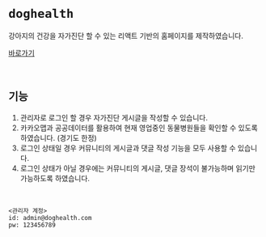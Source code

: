 <br>

# `doghealth`

강아지의 건강을 자가진단 할 수 있는 리액트 기반의 홈페이지를 제작하였습니다.<br>

<a href="https://yeonjeong3699.github.io/doghealth/" title="작업물 바로가기">바로가기</a>

<br>

## 기능
1. 관리자로 로그인 할 경우 자가진단 게시글을 작성할 수 있습니다.
2. 카카오맵과 공공데이터를 활용하여 현재 영업중인 동물병원들을 확인할 수 있도록 하였습니다. (경기도 한정)
3. 로그인 상태일 경우 커뮤니티의 게시글과 댓글 작성 기능을 모두 사용할 수 있습니다.
4. 로그인 상태가 아닐 경우에는 커뮤니티의 게시글, 댓글 장석이 불가능하며 읽기만 가능하도록 하였습니다.

<br>

    <관리자 계정>
    id: admin@doghealth.com
    pw: 123456789
